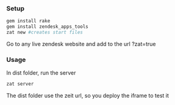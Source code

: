 ### Setup

```bash
gem install rake
gem install zendesk_apps_tools
zat new #creates start files
```

Go to any live zendesk website and add to the url ?zat=true

### Usage

In dist folder, run the server

```bash
zat server
```

The dist folder use the zeit url, so you deploy the iframe to test it
